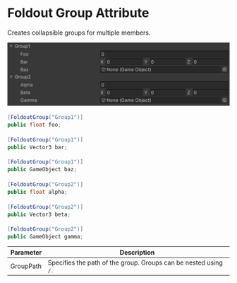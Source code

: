 # Foldout Group Attribute

Creates collapsible groups for multiple members.

![img](../../../images/img-attribute-foldout-group.png)

```cs 
[FoldoutGroup("Group1")]
public float foo;

[FoldoutGroup("Group1")]
public Vector3 bar;

[FoldoutGroup("Group1")]
public GameObject baz;

[FoldoutGroup("Group2")] 
public float alpha;

[FoldoutGroup("Group2")]
public Vector3 beta;

[FoldoutGroup("Group2")]
public GameObject gamma;
```

| Parameter | Description |
| - | - |
| GroupPath | Specifies the path of the group. Groups can be nested using `/`. |